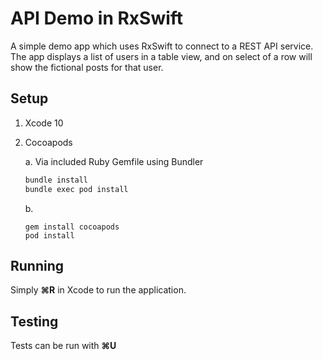# API Demo in RxSwift

A simple demo app which uses RxSwift to connect to a REST API service. The app displays a list of users in a table view, and on select of a row will show the fictional posts for that user.

## Setup

1. Xcode 10

2. Cocoapods

   a. Via included Ruby Gemfile using Bundler

   ```bash
   bundle install
   bundle exec pod install
   ```

   b.

   ```
   gem install cocoapods
   pod install
   ```

## Running

Simply **⌘R** in Xcode to run the application.

## Testing

Tests can be run with **⌘U**

